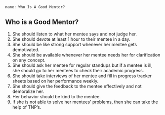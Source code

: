 ```ngMeta
name: Who_Is_A_Good_Mentor?
```


## Who is a Good Mentor? 

1. She should listen to what her mentee says and not judge her.
2. She should devote at least 1 hour to their mentee in a day.
3. She should be like strong support whenever her mentee gets demotivated.
4. She should be available whenever her mentee needs her for clarification on any concept.
5. She should ask her mentee for regular standups but if a mentee is ill, she should go to her mentees to check their academic progress.
6. She should take interviews of her mentee and fill in progress tracker sheets based on her performance weekly.
7. She should give the feedback to the mentee effectively and not demoralize her.
8. Her behavior should be kind to the mentee.
9. If she is not able to solve her mentees' problems, then she can take the help of TNP’s.
